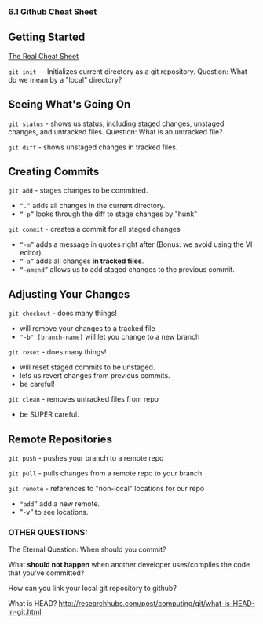 ### 6.1 Github Cheat Sheet

## Getting Started

[The Real Cheat Sheet](https://github.github.com/training-kit/downloads/github-git-cheat-sheet.pdf)

`git init` — Initializes current directory as a git repository.
Question: What do we mean by a "local" directory?

## Seeing What's Going On

`git status` - shows us status, including staged changes, unstaged changes, and untracked files.
Question: What is an untracked file?

`git diff` - shows unstaged changes in tracked files.

## Creating Commits
`git add` - stages changes to be committed.
 - `“.”` adds all changes in the current directory.
 - `“-p”` looks through the diff to stage changes by "hunk"

`git commit` - creates a commit for all staged changes
 - `“-m”` adds a message in quotes right after (Bonus: we avoid using the VI editor).
 - `“-a”` adds all changes **in tracked files**.
 - `“—amend”` allows us to add staged changes to the previous commit.

## Adjusting Your Changes

`git checkout` - does many things!
- will remove your changes to a tracked file
- `"-b" [branch-name]` will let you change to a new branch 

`git reset` - does many things!
 - will reset staged commits to be unstaged.
 - lets us revert changes from previous commits.
 - be careful!
 
 `git clean` - removes untracked files from repo
 - be SUPER careful.

## Remote Repositories

`git push` - pushes your branch to a remote repo

`git pull` - pulls changes from a remote repo to your branch

`git remote` - references to "non-local" locations for our repo
 - `"add”` add a new remote.
 - "-v” to see locations.

### OTHER QUESTIONS:

The Eternal Question: When should you commit?

What **should not happen** when another developer uses/compiles the code that you've committed?

How can you link your local git repository to github?

What is HEAD? http://researchhubs.com/post/computing/git/what-is-HEAD-in-git.html
